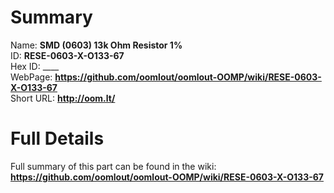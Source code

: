 
Summary
=================
  
Name: __SMD (0603) 13k Ohm Resistor 1%__    
ID: __RESE-0603-X-O133-67__   
Hex ID: ____   
WebPage: __https://github.com/oomlout/oomlout-OOMP/wiki/RESE-0603-X-O133-67__   
Short URL: __http://oom.lt/__   

Full Details
==========================
Full summary of this part can be found in the wiki:   
__https://github.com/oomlout/oomlout-OOMP/wiki/RESE-0603-X-O133-67__    

